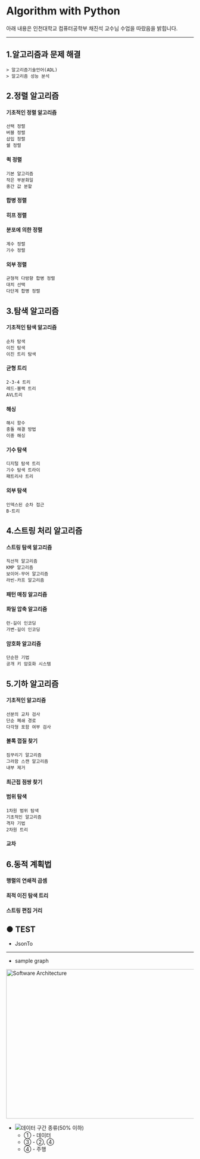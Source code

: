 # Algorithm with Python
아래 내용은 인천대학교 컴퓨터공학부 채진석 교수님 수업을 따랐음을 밝힙니다.

---

## 1.알고리즘과 문제 해결
    > 알고리즘기술언어(ADL)
    > 알고리즘 성능 분석


## 2.정렬 알고리즘
  #### 기초적인 정렬 알고리즘
    선택 정렬
    버블 정렬
    삽입 정렬
    쉘 정렬
  #### 퀵 정렬
    기본 알고리즘
    작은 부분화일
    중간 값 분할    
  #### 합병 정렬
  #### 히프 정렬
  #### 분포에 의한 정렬
    계수 정렬
    기수 정렬
  #### 외부 정렬
    균형적 다방향 합병 정렬
    대치 선택
    다단계 합병 정렬


## 3.탐색 알고리즘
  #### 기초적인 탐색 알고리즘
    순차 탐색
    이진 탐색
    이진 트리 탐색
    
  #### 균형 트리
    2-3-4 트리
    레드-블랙 트리
    AVL트리
    
  #### 해싱
    해시 함수
    충돌 해결 방법
    이중 해싱

  #### 기수 탐색
    디지털 탐색 트리
    기수 탐색 트라이
    패트리샤 트리
  
  #### 외부 탐색
    인덱스된 순차 접근
    B-트리


## 4.스트링 처리 알고리즘
  #### 스트링 탐색 알고리즘
    직선적 알고리즘
    KMP 알고리즘
    보이어-무어 알고리즘
    라빈-카프 알고리즘

  #### 패턴 매칭 알고리즘

  #### 화일 압축 알고리즘
    런-길이 인코딩
    가변-길이 인코딩

  #### 암호화 알고리즘
    단순한 기법
    공개 키 암호화 시스템

## 5.기하 알고리즘
  #### 기초적인 알고리즘
    선분의 교차 검사
    단순 폐쇄 경로
    다각형 포함 여부 검사
    
  #### 볼록 껍질 찾기
    짐꾸리기 알고리즘
    그라함 스캔 알고리즘
    내부 제거
  
  #### 최근접 점쌍 찾기
  
  #### 범위 탐색
    1차원 범위 탐색
    기초적인 알고리즘
    격자 기법
    2차원 트리
  
  #### 교차
  
  
## 6.동적 계획법
  #### 행렬의 연쇄적 곱셈
  #### 최적 이진 탐색 트리
  #### 스트링 편집 거리

## ● TEST
  - JsonTo
   
----
  - sample graph
    <!-- ![50이하인 차량 그래프](./img/under_50_graph.PNG) -->
<img src="./img/under_50_graph.PNG" width="600px" height="400px" title="50% 이하 차량 그래프" alt="Software Architecture"> </img>  

  - ![데이터 구간 종류(50% 이하)](./img/under50.png)
    - ① - 데이터
    - ③ - ②, ④
    - ④ - 주행
  
    
